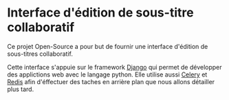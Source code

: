 # Interface d'édition de sous-titre collaboratif

Ce projet Open-Source a pour but de fournir une interface d'édition de sous-titres collaboratif. 

Cette interface s'appuie sur le framework [Django](https://docs.djangoproject.com/en/1.11/) qui permet de développer des applictions web avec le langage python. Elle utilise aussi [Celery](http://docs.celeryproject.org/en/latest/django/first-steps-with-django.html) et [Redis](https://redis.io/documentation) afin d'éffectuer des taches en arrière plan que nous allons détailler plus tard.


 
